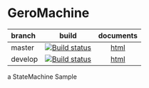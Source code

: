 # GeroMachine

| branch | build | documents |
|:--- |:---:|:---:|
| master | [![Build status](https://ci.appveyor.com/api/projects/status/o4l7gx9xt2rhe7ad/branch/master?svg=true)](https://ci.appveyor.com/project/Geroshabu/geromachine/branch/master) | [html](http://geroshabu.github.io/GeroMachine/html/) |
| develop | [![Build status](https://ci.appveyor.com/api/projects/status/o4l7gx9xt2rhe7ad/branch/develop?svg=true)](https://ci.appveyor.com/project/Geroshabu/geromachine/branch/develop) | [html](http://geroshabu.github.io/GeroMachine/develop/html/) |

a StateMachine Sample
